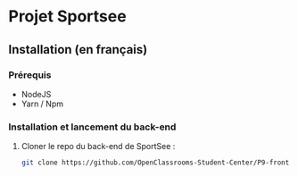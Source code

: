 # Projet Sportsee

## Installation (en français)

### Prérequis
- NodeJS 
- Yarn / Npm

### Installation et lancement du back-end
1. Cloner le repo du back-end de SportSee :
   ```bash
   git clone https://github.com/OpenClassrooms-Student-Center/P9-front-end-dashboard
